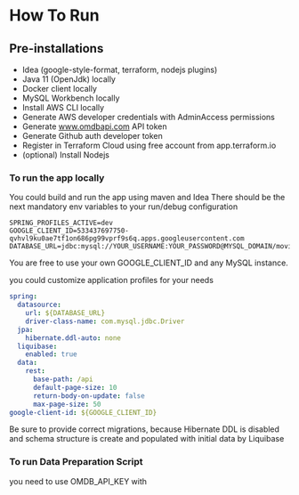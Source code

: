 # How To Run

## Pre-installations 
- Idea (google-style-format, terraform, nodejs plugins)
- Java 11 (OpenJdk) locally
- Docker client locally
- MySQL Workbench locally
- Install AWS CLI locally
- Generate AWS developer credentials with AdminAccess permissions
- Generate www.omdbapi.com API token
- Generate Github auth developer token
- Register in Terraform Cloud using free account from app.terraform.io
- (optional) Install Nodejs

### To run the app locally

You could build and run the app using maven and Idea
There should be the next mandatory env variables to your run/debug configuration

```shell
SPRING_PROFILES_ACTIVE=dev
GOOGLE_CLIENT_ID=533437697750-qvhvl9ku0ae7tf1on686pg99vprf9s6q.apps.googleusercontent.com
DATABASE_URL=jdbc:mysql://YOUR_USERNAME:YOUR_PASSWORD@MYSQL_DOMAIN/movie_db
```
You are free to use your own GOOGLE_CLIENT_ID and any MySQL instance.

you could customize application profiles for your needs

```yaml
spring:
  datasource:
    url: ${DATABASE_URL}
    driver-class-name: com.mysql.jdbc.Driver
  jpa:
    hibernate.ddl-auto: none
  liquibase:
    enabled: true
  data:
    rest:
      base-path: /api
      default-page-size: 10
      return-body-on-update: false
      max-page-size: 50
google-client-id: ${GOOGLE_CLIENT_ID}
```

Be sure to provide correct migrations, because Hibernate DDL 
is disabled and schema structure is create and populated with initial data by Liquibase

### To run Data Preparation Script 
you need to use OMDB_API_KEY with 